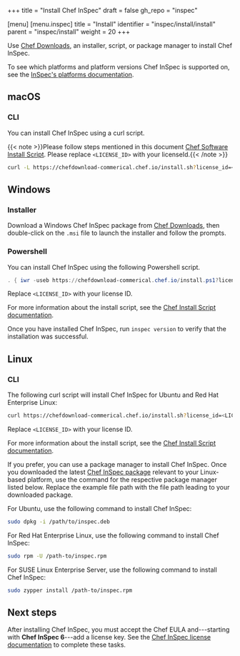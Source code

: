 +++
title = "Install Chef InSpec"
draft = false
gh_repo = "inspec"

[menu]
  [menu.inspec]
    title = "Install"
    identifier = "inspec/install/install"
    parent = "inspec/install"
    weight = 20
+++

Use [Chef Downloads](https://www.chef.io/downloads), an installer, script, or package manager to install Chef InSpec.

To see which platforms and platform versions Chef InSpec is supported on, see the [InSpec's platforms documentation](/inspec/platforms/).

## macOS

### CLI

You can install Chef InSpec using a curl script.

{{< note >}}Please follow steps mentioned in this document [Chef Software Install Script](/install_omnibus/). Please replace `<LICENSE_ID>` with your licenseId.{{< /note >}}

```bash
curl -L https://chefdownload-commerical.chef.io/install.sh?license_id=<LICENSE_ID> | sudo bash -s -- -P inspec
```

## Windows

### Installer

Download a Windows Chef InSpec package from [Chef Downloads](https://www.chef.io/downloads),
then double-click on the `.msi` file to launch the installer and follow the prompts.

### Powershell

You can install Chef InSpec using the following Powershell script.

```powershell
. { iwr -useb https://chefdownload-commerical.chef.io/install.ps1?license_id=<LICENSE_ID> } | iex; install -project inspec
```

Replace `<LICENSE_ID>` with your license ID.

For more information about the install script, see the [Chef Install Script documentation](/chef_install_script/).

Once you have installed Chef InSpec, run `inspec version` to verify that the installation
was successful.

## Linux

### CLI

The following curl script will install Chef InSpec for Ubuntu and Red Hat Enterprise Linux:

```bash
curl https://chefdownload-commerical.chef.io/install.sh?license_id=<LICENSE_ID> | sudo bash -s -- -P inspec
```

Replace `<LICENSE_ID>` with your license ID.

For more information about the install script, see the [Chef Install Script documentation](/chef_install_script/).

If you prefer, you can use a package manager to install Chef InSpec.
Once you downloaded the latest [Chef InSpec package](https://www.chef.io/downloads)
relevant to your Linux-based platform, use the command for the respective package
manager listed below. Replace the example file path with the file path leading to
your downloaded package.

For Ubuntu, use the following command to install Chef InSpec:

```bash
sudo dpkg -i /path/to/inspec.deb
```

For Red Hat Enterprise Linux, use the following command to install Chef InSpec:

```bash
sudo rpm -U /path-to/inspec.rpm
```

For SUSE Linux Enterprise Server, use the following command to install Chef InSpec:

```bash
sudo zypper install /path-to/inspec.rpm
```

## Next steps

After installing Chef InSpec, you must accept the Chef EULA and---starting with **Chef InSpec 6**---add a license key.
See the [Chef InSpec license documentation](/inspec/license/) to complete these tasks.
